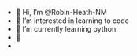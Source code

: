- 👋 Hi, I’m @Robin-Heath-NM
- 👀 I’m interested in learning to code
- 🌱 I’m currently learning python
- 💞️
-  

<!---
Robin-Heath-NM/Robin-Heath-NM is a ✨ special ✨ repository because its `README.md` (this file) appears on your GitHub profile.
You can click the Preview link to take a look at your changes.
--->
